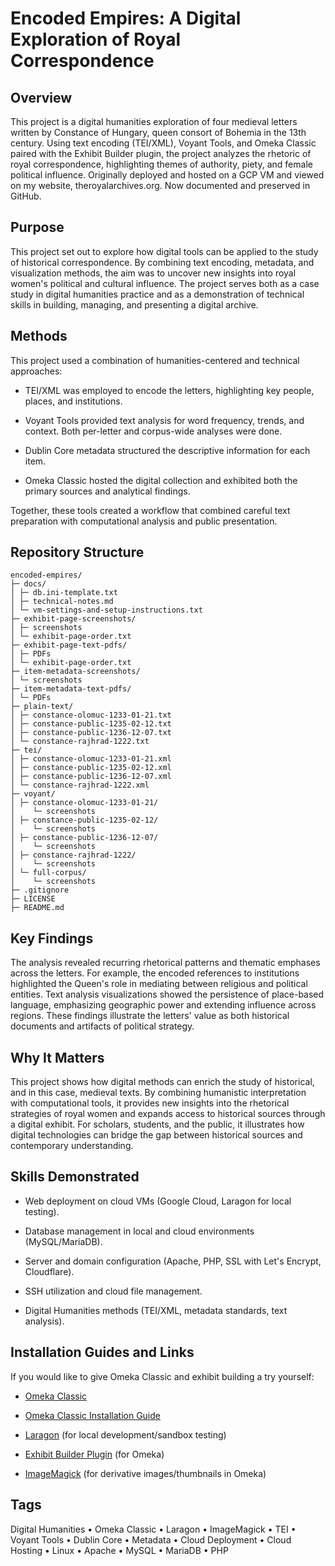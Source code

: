 # Encoded Empires: A Digital Exploration of Royal Correspondence

## Overview

This project is a digital humanities exploration of four medieval letters written by Constance of Hungary, queen consort of Bohemia in the 13th century. Using text encoding (TEI/XML), Voyant Tools, and Omeka Classic paired with the Exhibit Builder plugin, the project analyzes the rhetoric of royal correspondence, highlighting themes of authority, piety, and female political influence. Originally deployed and hosted on a GCP VM and viewed on my website, theroyalarchives.org. Now documented and preserved in GitHub.

## Purpose

This project set out to explore how digital tools can be applied to the study of historical correspondence. By combining text encoding, metadata, and visualization methods, the aim was to uncover new insights into royal women's political and cultural influence. The project serves both as a case study in digital humanities practice and as a demonstration of technical skills in building, managing, and presenting a digital archive.

## Methods

This project used a combination of humanities-centered and technical approaches:

- TEI/XML was employed to encode the letters, highlighting key people, places, and institutions.

- Voyant Tools provided text analysis for word frequency, trends, and context. Both per-letter and corpus-wide analyses were done.

- Dublin Core metadata structured the descriptive information for each item.

- Omeka Classic hosted the digital collection and exhibited both the primary sources and analytical findings.

Together, these tools created a workflow that combined careful text preparation with computational analysis and public presentation.

## Repository Structure

```
encoded-empires/
├─ docs/
│ ├─ db.ini-template.txt
│ ├─ technical-notes.md
│ └─ vm-settings-and-setup-instructions.txt
├─ exhibit-page-screenshots/
│ ├─ screenshots
│ └─ exhibit-page-order.txt
├─ exhibit-page-text-pdfs/
│ ├─ PDFs
│ └─ exhibit-page-order.txt
├─ item-metadata-screenshots/
│ └─ screenshots
├─ item-metadata-text-pdfs/
│ └─ PDFs
├─ plain-text/
│ ├─ constance-olomuc-1233-01-21.txt
│ ├─ constance-public-1235-02-12.txt
│ ├─ constance-public-1236-12-07.txt
│ └─ constance-rajhrad-1222.txt
├─ tei/
│ ├─ constance-olomuc-1233-01-21.xml
│ ├─ constance-public-1235-02-12.xml
│ ├─ constance-public-1236-12-07.xml
│ └─ constance-rajhrad-1222.xml
├─ voyant/
│ ├─ constance-olomuc-1233-01-21/
│    └─ screenshots
│ ├─ constance-public-1235-02-12/
│    └─ screenshots
│ ├─ constance-public-1236-12-07/
│    └─ screenshots
│ ├─ constance-rajhrad-1222/
│    └─ screenshots
│ └─ full-corpus/
│    └─ screenshots
├─ .gitignore
├─ LICENSE
├─ README.md
```

## Key Findings

The analysis revealed recurring rhetorical patterns and thematic emphases across the letters. For example, the encoded references to institutions highlighted the Queen's role in mediating between religious and political entities. Text analysis visualizations showed the persistence of place-based language, emphasizing geographic power and extending influence across regions. These findings illustrate the letters' value as both historical documents and artifacts of political strategy.

## Why It Matters

This project shows how digital methods can enrich the study of historical, and in this case, medieval texts. By combining humanistic interpretation with computational tools, it provides new insights into the rhetorical strategies of royal women and expands access to historical sources through a digital exhibit. For scholars, students, and the public, it illustrates how digital technologies can bridge the gap between historical sources and contemporary understanding.

## Skills Demonstrated

- Web deployment on cloud VMs (Google Cloud, Laragon for local testing).

- Database management in local and cloud environments (MySQL/MariaDB).

- Server and domain configuration (Apache, PHP, SSL with Let's Encrypt, Cloudflare).

- SSH utilization and cloud file management.

- Digital Humanities methods (TEI/XML, metadata standards, text analysis).

## Installation Guides and Links

If you would like to give Omeka Classic and exhibit building a try yourself:

- [Omeka Classic](https://omeka.org/classic/)

- [Omeka Classic Installation Guide](https://omeka.org/classic/docs/Installation/Installing/)

- [Laragon](https://laragon.org/) (for local development/sandbox testing)

- [Exhibit Builder Plugin](https://omeka.org/classic/plugins/ExhibitBuilder/) (for Omeka)

- [ImageMagick](https://imagemagick.org/) (for derivative images/thumbnails in Omeka)

## Tags

Digital Humanities • Omeka Classic • Laragon • ImageMagick • TEI • Voyant Tools • Dublin Core • Metadata • Cloud Deployment • Cloud Hosting • Linux • Apache • MySQL • MariaDB • PHP